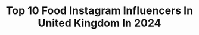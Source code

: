 ---
title: Top 10 Food Instagram Influencers In United Kingdom In 2024
description: >-
  Find top food Instagram influencers in United Kingdom in 2024. Most popular hashtags: #londonfood #visitlondon #instafood.
platform: Instagram
hits: 2042
text_top: Discover the most popular Instagram profiles on inBeat.
text_bottom: Our platform aggregates 2042 Instagram influencers like this in United Kingdom for you to collaborate.
profiles:
  - username: "gabiekook"
    fullname: >-
      Gabie Kook
    bio: >-
      Lifestyle&food youtuber, published author in London 구독+레시피북 링크👇🏼my channel&book links👇🏼 유튜브 133만 패밀리와 함께해요! become a part of the 1.33mil family 🥰
    location: "United Kingdom"
    followers: 318538
    engagement: 644
    commentsToLikes: 0.003350
    id: ck5znyrmepex60i14di6f2c8t
    verified: true
    hashtags: "#cafekitsune, #eggs, #brunch, #sanpellefrino"
  - username: "sdamiani"
    fullname: >-
      Sveta | Chicago + Travel
    bio: >-
      • travel, food, lifestyle • freelance content creator • sveta.damiani@gmail.com
    location: "United Kingdom"
    followers: 128776
    engagement: 669
    commentsToLikes: 0.022383
    id: ck0ucguuugr200i19u7r0o8pr
    verified: false
    hashtags: "#cornersofmyhome, #myhyggehome, #theartofslowliving, #foundandchairished"
  - username: "winniefoodiemoments"
    fullname: >-
      Winnie Lam
    bio: >-
      Mummy of 2 | 🇬🇧 London Foodie | Content Creator | Family | lifestyle | Activities | Recipes Email for Brand Partnerships:winniefoodiemoments@gmail.com
    location: "United Kingdom"
    followers: 40459
    engagement: 443
    commentsToLikes: 0.177438
    id: ckw3n7jwnhxcm0j23w58vt5tg
    verified: false
    hashtags: "#yearoftherabbit, #instafood, #alcoholfree, #thingstodo"
  - username: "hollyjosbrooks"
    fullname: >-
      HOLLY BROOKS
    bio: >-
      25 • MCR ✨ Cute fits x Fitness and food page @hollyb_fitness
    location: "United Kingdom"
    followers: 20868
    engagement: 1567
    commentsToLikes: 0.006257
    id: cl9k31l5qisxn0i23wuzn80xq
    verified: false
    hashtags: ""
  - username: "scotlandedit"
    fullname: >-
      Sonya↟Food photos & videos
    bio: >-
      ↠ Food, drink, and bit of travel ↠ Glasgow ↠Thescotlandedit@gmail.com
    location: "United Kingdom"
    followers: 7939
    engagement: 573
    commentsToLikes: 0.109560
    id: ck0w70f6nb4v10i19rp976r8b
    verified: false
    hashtags: "#foodblogfeed, #eattheworld, #scotlandlover, #foodfluffer"
  - username: "awo.ara"
    fullname: >-
      Phidelia
    bio: >-
      Storyteller. Homebody. Traveler. slow-living / self-care / travel / food / home🧘🏾‍♀️🌱✈️🏡 Tiktok: nodramajustvibes 📧 theawoarabrand@gmail.com
    location: "United Kingdom"
    followers: 30630
    engagement: 811
    commentsToLikes: 0.036188
    id: clft112a3tg0s0j08x2byg90l
    verified: false
    hashtags: "#wfh, #homebody, #minivlog, #dayinmylife"
  - username: "glowwithpia_"
    fullname: >-
      Pınar 🧿
    bio: >-
      skincare • lifestyle • coffee addict • foodie @pinarcooks
    location: "United Kingdom"
    followers: 6820
    engagement: 983
    commentsToLikes: 0.111107
    id: cl7gbc1sms3nf0i23lcuq1qal
    verified: false
    hashtags: "#glassskin, #beautywithpinar, #30plusskincare, #skinalglowrithm"
  - username: "letsget.em"
    fullname: >-
      Em | London Food Blogger
    bio: >-
      🍝 London restaurants & foodie spots 🍃 Discovering wholesome corners of the city 💌 itsletsget.em@gmail.com
    location: "United Kingdom"
    followers: 31024
    engagement: 701
    commentsToLikes: 0.076419
    id: ckaoshldfrju90i783smc4ck3
    verified: false
    hashtags: "#visitlondon, #foodstagram, #londonhiddengems, #londoneater"
  - username: "vegangirlboss"
    fullname: >-
      Adina Akhmetova
    bio: >-
      → FEEL GOOD VEGAN FOOD + lifestyle vegan recipes, health & wellness, daily routines 📍 Birmingham, UK ✉️ vegangirlboss@gmail.com
    location: "United Kingdom"
    followers: 203651
    engagement: 963
    commentsToLikes: 0.073660
    id: ck55jt4dyxorw0i11bzuauype
    verified: false
    hashtags: "#habits, #motivation, #recipes, #toast"
  - username: "kate.ovens"
    fullname: >-
      Kate Ovens
    bio: >-
      Yes... I’m the girl that does the food challenges sometimes 😂🍔 @redbullracing ambassador 🏎️ Kate.ovens@hotmail.com
    location: "United Kingdom"
    followers: 170657
    engagement: 512
    commentsToLikes: 0.053959
    id: ck13c5ivzypsa0i19hus6baji
    verified: true
    hashtags: "#womanvsfood, #bbq, #manvsfood, #drinkresponsibly"
---